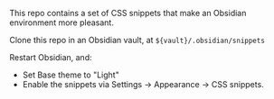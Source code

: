 
This repo contains a set of CSS snippets that make an Obsidian environment more pleasant.

Clone this repo in an Obsidian vault, at `${vault}/.obsidian/snippets`

Restart Obsidian, and:
- Set Base theme to "Light"
- Enable the snippets via Settings -> Appearance -> CSS snippets.


